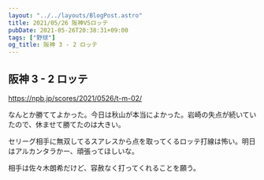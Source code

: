 ```yaml
---
layout: "../../layouts/BlogPost.astro"
title: 2021/05/26 阪神VSロッテ
pubDate: 2021-05-26T20:38:31+09:00
tags: ["野球"]
og_title: 阪神 3 - 2 ロッテ
---
```


## 阪神 3 - 2 ロッテ

https://npb.jp/scores/2021/0526/t-m-02/

なんとか勝ててよかった。今日は秋山が本当によかった。岩崎の失点が続いていたので、休ませて勝てたのは大きい。

セリーグ相手に無双してるスアレスから点を取ってくるロッテ打線は怖い。明日はアルカンタラかー、頑張ってほしいな。

相手は佐々木朗希だけど、容赦なく打ってくれることを願う。
